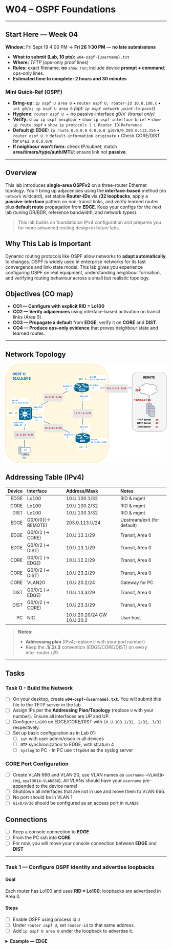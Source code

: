 # W04 – OSPF Foundations


---
## Start Here — Week 04
**Window:** Fri Sept 19 4:00 PM → **Fri 26 1:30 PM** — **no late submissions**

- **What to submit (Lab, 10 pts):** `w04-ospf-{username}.txt`
- **Where:** *TFTP* (ops-only proof lines)
- **Rules:** exact filename; **no** `show run`; include device **prompt + command**; ops-only lines.
- **Estimated time to complete:**  **2 hours and 30 minutes**

### Mini Quick-Ref (OSPF)
- **Bring-up:** `ip ospf U area 0` • `router ospf U; router-id 10.U.100.x` • `int g0/x; ip ospf U area 0` _(opt: `ip ospf network point-to-point`)_
- **Hygiene:** `router ospf U → `no passive-interface g0/x` _(transit only)_
- **Verify:** `show ip ospf neighbor` • `show ip ospf interface brief` • `show ip route ospf` • `show ip protocols | i Router ID|Reference`
- **Default @ EDGE:** `ip route 0.0.0.0 0.0.0.0 gi0/0/0 203.0.113.254` • `router ospf U` → `default-information originate` • Check CORE/DIST for `O*E2 0.0.0.0/0`
- **If neighbour won’t form:** check IP/subnet; match **area/timers/type/auth/MTU**; ensure link not **passive**.
---
## Overview

This lab introduces **single-area OSPFv2** on a three-router Ethernet topology. You’ll bring up adjacencies using the **interface-based** method (no `network` wildcard), set stable **Router-IDs** via **/32 loopbacks**, apply a **passive-interface** pattern on non-transit links, and verify learned routes plus **default route** propagation from **EDGE**. Keep your configs for the next lab (tuning DR/BDR, reference bandwidth, and network types).

> This lab builds on foundational IPv4 configuration and prepares you for more advanced routing design in future labs.

## Why This Lab is Important

Dynamic routing protocols like OSPF allow networks to **adapt automatically** to changes. OSPF is widely used in enterprise networks for its fast convergence and link-state model. This lab gives you experience configuring OSPF on real equipment, understanding neighbour formation, and verifying routing behaviour across a small but realistic topology.

## Objectives (CO map)
- **CO1 — Configure with explicit RID = Lo100**
- **CO2 — Verify adjacencies** using interface‑based activation on transit links (Area 0).
- **CO3 — Propagate a default** from **EDGE**; verify it on **CORE** and **DIST**.
- **CO4 — Produce ops‑only evidence** that proves neighbour state and learned routes.


---

## Network Topology

![Lab Topology](img/w04-topology.png)

## Addressing Table (IPv4)

| Device | Interface         | Address/Mask               | Notes                       |
| -----: | :---------------- | :------------------------- | :-------------------------- |
|   EDGE | Lo100             | 10.U.100.1/32              | RID & mgmt                  |
|   CORE | Lo100             | 10.U.100.2/32              | RID & mgmt                  |
|   DIST | Lo100             | 10.U.100.3/32              | RID & mgmt                  |
|   EDGE | G0/0/0((→ REMOTE) | 203.0.113.U/24             | Upstream/exit (for default) |
|   EDGE | G0/0/1 (→ CORE)   | 10.U.12.1/29               | Transit, Area 0             |
|   EDGE | G0/0/2 (→ DIST)   | 10.U.13.1/29               | Transit, Area 0             |
|   CORE | G0/0/1 (→ EDGE)   | 10.U.12.2/29               | Transit, Area 0             |
|   CORE | G0/0/2 (→ DIST)   | 10.U.23.2/29               | Transit, Area 0             |
|   CORE | VLAN20            | 10.U.20.2/24               | Gateway for PC              |
|   DIST | G0/0/1 (→ EDGE)   | 10.U.13.3/29               | Transit, Area 0             |
|   DIST | G0/0/2 (→ CORE)   | 10.U.23.3/29               | Transit, Area 0             |
|     PC | NIC               | 10.U.20.20/24 GW 10.U.20.2 | User host                   |
>**Notes:** 
>- **Addressing plan** (IPv4; replace `U` with your pod number)
>- Keep the **.1/.2/.3** convention (EDGE/CORE/DIST) on every inter‑router /29. 

---

## Tasks
### Task 0 - Build the Network

- [ ] On your desktop, create **`w04-ospf-{username}.txt`**. You will submit this file to the TFTP server in the lab.
- [ ] Assign IPs per the **Addressing Plan/Topology** (replace `U` with your number).  Ensure all interfaces are UP and UP.
- [ ] Configure `Lo100` on EDGE/CORE/DIST with `10.U.100.1/32`, `.2/32`, `.3/32` respectively.
- [ ] Set up basic configuration as in Lab 01:
	- [ ] `ssh` with user admin/cisco in all devices
	- [ ] `NTP` synchronization to EDGE, with stratum 4
	- [ ] `Syslog` to PC - In PC use `tftpd64` as the syslog server

### CORE Port Configuration
- [ ] Create VLAN 666 and VLAN 20, use VLAN names as `username-<VLANID>`(eg, `ayal0014-VLAN666`).  All VLANs should have your `username` pre-appended to the device name!
- [ ] Shutdown all interfaces that are not in use and move them to VLAN 666.  
- [ ] No port should be in VLAN 1
- [ ] `Gix0/0/20` should be configured as an access port in `VLAN20`

## Connections
- [ ] Keep a console connection to **EDGE**
- [ ] From the PC  ssh into **CORE**
- [ ] For now, you will move your console connection between **EDGE** and **DIST**

---

### Task 1 — Configure OSPF identity and advertise loopbacks

#### Goal
Each router has Lo100 and uses **RID = Lo100**; loopbacks are advertised in Area 0.
#### Steps
- [ ] Enable OSPF using process id `U`
- [ ] Under `router ospf U`, set `router-id` to that same address.
- [ ] Add `ip ospf U area 0` under the loopback to advertise it.

<details>
<summary><strong>Example — EDGE</strong></summary>

```bash
# Fom IP configuration
interface loopback100
 ip address 10.U.100.1 255.255.255.255

# Enable OSPF using ID U
# Manually set the router-id to match loopback100
router ospf U
 router-id 10.U.100.1

# Enable OSPF under the loopback interface
interface loopback100
 ip ospf U area 0

**Verify**
- `show ip ospf | include Router ID`
- `show ip route | include 10.U.100.1|10.U.100.2|10.U.100.3`
</details>

#### Checkpoint
- **Do:** OSPF enabled with **process U**; RID equals **10.U.100.1/.2/.3**; loopback100 added to Area 0 on all routers.
- **Verify:** `show ip ospf | i Router ID` shows the correct RID on each device; `show ip ospf interface loopback100` shows **Process ID U, Area 0**.
- **Expect:** No neighbours yet (that comes in Task 2).

#### CO1 — Verification & Collection of Information

In your **`w04-ospf-{username}.txt`** file, create a section labelled:

```diff
=== CO1 – Router IDs ===
```

```bash
# From all Routers ( including CORE)
show ip ospf | include Routing Process|Router ID
show ip ospf interface loopback100 | include Process ID|Area
```

`!-- Proves each router is running OSPF process U, has the intended Router-ID, and loopback100 is OSPF-enabled in Area 0.`

---

### Task 2 — Enable OSPF on transit links + passive edges (CO1)

> - **EDGE `Gi0/0/0` (to REMOTE)**: **do not** enable OSPF on this interface — it does **not** participate in OSPF.  
> - **CORE `SVI20` (VLAN 20)**: **must** be added to OSPF **Area 0** so the **10.U.20.0/24** LAN is advertised, **but it must be passive** (no neighbours).  
> - In general, **end-network/edge interfaces are passive**; **transit links only** form neighbours.
#### Goal
Form adjacencies on all **inter-router** links; advertise loopbacks and CORE’s user LAN; keep end-facing interfaces **passive**.

### Steps
- [ ] On every **transit** link between routers, enable OSPF **process `U`** in **Area 0**  
  `interface g0/0/<to-peer>` → `ip ospf U area 0`  *(option: `ip ospf network point-to-point` on both ends)*  
- [ ] On **CORE `SVI20`**, add it to OSPF so the LAN is advertised:  
  `interface vlan 20` → `ip ospf U area 0`  
- [ ] Set end interfaces as passive.

<details>
<summary><strong>Example — CORE</strong></summary>

```bash
interface gx/0/1          ! to EDGE
 ip ospf U area 0
 ip ospf network point-to-point
!
interface gx/0/2          ! to DIST
 ip ospf U area 0
 ip ospf network point-to-point
!
interface vlan 20       ! user LAN 10.U.20.0/24
 ip ospf U area 0       ! advertise LAN
!
router ospf U
 passive-interface vlan20
```
</details>

<details>
<summary><strong>Example — EDGE</strong></summary>

```bash
interface g0/0/1          ! to CORE
 ip ospf U area 0
 ip ospf network point-to-point
!
interface g0/0/2          ! to DIST
 ip ospf U area 0
 ip ospf network point-to-point
!
! DO NOT add OSPF on g0/0/0 (to REMOTE 203.0.113.U/24)
!
```
</details>

#### Verify
```bash
show ip ospf neighbor
show ip ospf interface brief
show ip ospf interface vlan 20 | include Passive|Process ID|Area
```
- Expect **2 neighbours** per router on the transit links.  
- `Vlan20` on CORE shows **Passive** and **Process ID U, Area 0**.  
- EDGE `Gi0/0/0` is **absent** from the OSPF interface list.

### Checkpoint
- **Do:** OSPF enabled on all **transit** links; **CORE SVI20** added to OSPF (passive); **EDGE Gi0/0/0** excluded from OSPF.  
- **Verify:** Neighbour state **Full** on transits only; `show ip ospf interface brief` shows `Vlan20` as **Passive** and no OSPF on EDGE `Gi0/0/0`.  
- **Expect**:  Neighbour should be in **FULL** state.

#### CO2 — Verification & Collection of Information

In your **`w04-ospf-{username}.txt`** file, create a section labelled:

```diff
=== CO2 – Transit adjacencies & passive edges ===
```

```bash
# From EDGE / CORE / DIST
show ip ospf neighbor 
show ip ospf interface brief 

# FROM CORE
show ip ospf interface vlan 20 | include Passive|Process ID|Area
```

`!-- Prove adjacencies on transit links, CORE’s SVI20 is in OSPF (Passive, Area 0), and the EDGE uplink to REMOTE does not participate in OSPF.`

---

### Task 3 — Default route at EDGE (CO3)

**Goal:** Inject a default at **EDGE** and verify it appears on **CORE** and **DIST**.

**Steps**
-  On **EDGE**, create a **fully specified** static default (interface **and** next-hop)
-  Propagate the default route to the OSPF domain.

<details>
<summary><strong>Example — EDGE (config summary)</strong></summary>
```bash
ip route 0.0.0.0 0.0.0.0 g0/0/0 203.0.113.254
!
router ospf U
 default-information originate
```
</details>

#### Verify
```bash
# On EDGE (prove fully specified static exists)
show ip route 0.0.0.0

# On CORE and DIST (prove OSPF default learned)
show ip route | include E2

# Optional end-to-end (from PC on CORE LAN)
ping 192.0.2.69
```

#### Checkpoint
- **Do:** Fully specified static default configured on **EDGE**; `default-information originate` enabled in **OSPF U**.
- **Verify:**
    - **EDGE:** `show ip route 0.0.0.0` shows `via 203.0.113.254, GigabitEthernet0/0/0`.
    - **CORE/DIST:** route table contains `O*E2 0.0.0.0/0`.
- **Expect:** PC traffic to remote addresses exits via **EDGE** (path visible in `traceroute`).

#### CO3 — Verification & Collection of Information

In your **`w04-ospf-{username}.txt`** file, create a section labelled:

```
=== CO3 – Default route propagation ===
```

```bash
# On EDGE
show ip route 0.0.0.0 

# On CORE/DIST
show ip route | include E2
```

`!-- Default route has been propagated from EDGE to CORE/DIST via OSPF.`

---

### Task 4 — Convergence & Path Verification (CO4)

#### Goal
Demonstrate OSPF **reconvergence** when a transit link fails: traffic from the **PC (CORE LAN)** to **REMOTE (203.0.113.U)** should reroute automatically.

#### Steps
1. **Baseline path (from the PC on CORE LAN)**
    - From PC:
        `tracert -d 203.0.113.U        # Windows`
    - **Expected:** `PC → CORE → EDGE → REMOTE`
2. **Simulate a failure on the CORE↔EDGE link**
    - On **EDGE**, shut the **interface to CORE** (per your addressing table, this is `G0/0/1`)
    - **Wait** ~60 seconds (default OSPF hello/dead on Ethernet is 10/40s).
3. **Re-test path (from the PC)**    
    `tracert -d 203.0.113.U        # Windows`
    - **Expected after failure:** `PC → CORE → DIST → EDGE → REMOTE`
4. **Restore the link**
#### Verify

```bash
# On CORE — next-hop for default before/after 
show ip route 0.0.0.0  

# On CORE — neighbour table reflects the downed link and surviving adjacencies
show ip ospf neighbor  

# From PC — traceroute/tracert output shows path change 
traceroute -n 203.0.113.U      # or: 
tracert -d 203.0.113.U
```
- Before failure, default next-hop should be **EDGE** via the **CORE↔EDGE** link.
- After failure, default next-hop remains **EDGE**, but via **CORE→DIST→EDGE** (visible in traceroute).

#### Checkpoint
- **Do:** Shut **EDGE G0/0/1** (to CORE), observe reroute, then **no shut** to restore.
- **Verify:**
    - **PC traceroute** shows baseline path `PC→CORE→EDGE`, then post-failure path `PC→CORE→DIST→EDGE`.
    - **CORE `show ip route 0.0.0.0`** remains present (default learned via OSPF) while next-hop/interface usage changes.
    - **CORE `show ip ospf neighbor`** reflects adjacency loss on the failed link during the test, with remaining adjacencies intact.
- **Expect**: Continue to have connectivity, but via another path.

#### CO4 — Verification & Collection of Information

In your **`w04-ospf-{username}.txt`**  file, create a section labelled:

```diff
=== CO4 – Convergence & path change ===
```

```bash
# BEFORE (PC) 
traceroute -n 203.0.113.U      # or: tracert -d 203.0.113.U  

# AFTER link down (PC) 
traceroute -n 203.0.113.U      # or: tracert -d 203.0.113.U  

# CORE evidence (any time during/after test) when gi0/0/1 is down
show ip route 0.0.0.0
show tcp brief                 # Must be sshed into CORE
```

`!-- Proves baseline path via CORE→EDGE, post-failure path via CORE→DIST→EDGE, and that the default route persists during reconvergence (OSPF reroutes without manual changes).`

---
## Submission checklist
- [ ] **Filename:** `w04-ospf-foundations-<username>.txt` (UTF‑8, plain text)
- [ ] CO sections present and in order
- [ ] Evidence shows neighbour **Full** and default learned
- [ ] Submitted to *TFTP* within the window

## Grading rubric (10 pts)

| Criteria (CO)                     | Description                                               | Pts    |
| --------------------------------- | --------------------------------------------------------- | ------ |
| **CO1 — Identity & loopbacks**    | OSPF process `U` running; RID = Lo100; Lo100 in Area 0    | 2      |
| **CO2 — Transit adjacencies**     | Neighbours Full on transits; CORE `Vlan20` passive/Area 0 | 3      |
| **CO3 — Default propagation**     | `O*E2 0.0.0.0/0` visible on CORE & DIST                   | 3      |
| **CO4 — Convergence & TCB proof** | Path change shown; `show tcp brief` included from CORE    | 2      |
| **Total**                         |                                                           | **10** |


---
## Cleanup

```bash
# On CORE
delete vlan.dat
```

---

**📅 Due:** End of this week’s lab session.
